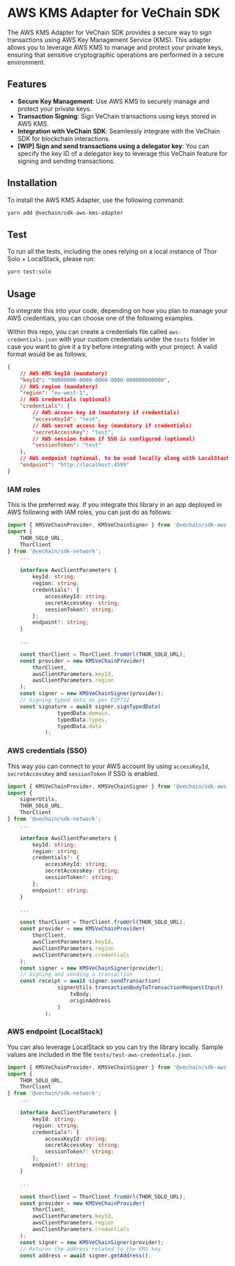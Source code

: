 # AWS KMS Adapter for VeChain SDK

The AWS KMS Adapter for VeChain SDK provides a secure way to sign transactions using AWS Key Management Service (KMS). This adapter allows you to leverage AWS KMS to manage and protect your private keys, ensuring that sensitive cryptographic operations are performed in a secure environment.

## Features

- **Secure Key Management**: Use AWS KMS to securely manage and protect your private keys.
- **Transaction Signing**: Sign VeChain transactions using keys stored in AWS KMS.
- **Integration with VeChain SDK**: Seamlessly integrate with the VeChain SDK for blockchain interactions.
- **[WIP] Sign and send transactions using a delegator key**: You can specify the key ID of a delegator key to leverage this VeChain feature for signing and sending transactions.

## Installation

To install the AWS KMS Adapter, use the following command:

```sh
yarn add @vechain/sdk-aws-kms-adapter
```

## Test

To run all the tests, including the ones relying on a local instance of Thor Solo + LocalStack, please run:

```bash
yarn test:solo
```

## Usage

To integrate this into your code, depending on how you plan to manage your AWS credentials, you can choose one of the following examples.

Within this repo, you can create a credentials file called `aws-credentials.json` with your custom credentials under the `tests` folder in case you want to give it a try before integrating with your project. A valid format would be as follows:

```json
{
    // AWS KMS keyId (mandatory)
    "keyId": "00000000-0000-0000-0000-000000000000", 
    // AWS region (mandatory)
    "region": "eu-west-1",
    // AWS credentials (optional)
    "credentials": { 
        // AWS access key id (mandatory if credentials)
        "accessKeyId": "test",
        // AWS secret access key (mandatory if credentials)
        "secretAccessKey": "test",
        // AWS session token if SSO is configured (optional)
        "sessionToken": "test"
    },
    // AWS endpoint (optional, to be used locally along with LocalStack)
    "endpoint": "http://localhost:4599"
}
```

### IAM roles

This is the preferred way. If you integrate this library in an app deployed in AWS following with IAM roles, you can just do as follows:

```ts
import { KMSVeChainProvider, KMSVeChainSigner } from '@vechain/sdk-aws-kms-adapter';
import {
    THOR_SOLO_URL,
    ThorClient
} from '@vechain/sdk-network';
    ...

    interface AwsClientParameters {
        keyId: string;
        region: string;
        credentials?: {
            accessKeyId: string;
            secretAccessKey: string;
            sessionToken?: string;
        };
        endpoint?: string;
    }

    ...

    const thorClient = ThorClient.fromUrl(THOR_SOLO_URL);
    const provider = new KMSVeChainProvider(
        thorClient,
        awsClientParameters.keyId,
        awsClientParameters.region
    );
    const signer = new KMSVeChainSigner(provider);
    // Signing typed data as per EIP712
    const signature = await signer.signTypedData(
                typedData.domain,
                typedData.types,
                typedData.data
            );
```

### AWS credentials (SSO)

This way you can connect to your AWS account by using `accessKeyId`, `secretAccessKey` and `sessionToken` if SSO is enabled.

```ts
import { KMSVeChainProvider, KMSVeChainSigner } from '@vechain/sdk-aws-kms-adapter';
import {
    signerUtils,
    THOR_SOLO_URL,
    ThorClient
} from '@vechain/sdk-network';
    ...

    interface AwsClientParameters {
        keyId: string;
        region: string;
        credentials?: {
            accessKeyId: string;
            secretAccessKey: string;
            sessionToken?: string;
        };
        endpoint?: string;
    }

    ...

    const thorClient = ThorClient.fromUrl(THOR_SOLO_URL);
    const provider = new KMSVeChainProvider(
        thorClient,
        awsClientParameters.keyId,
        awsClientParameters.region
        awsClientParameters.credentials
    );
    const signer = new KMSVeChainSigner(provider);
    // Signing and sending a transaction
    const receipt = await signer.sendTransaction(
                signerUtils.transactionBodyToTransactionRequestInput(
                    txBody,
                    originAddress
                )
            );
```

### AWS endpoint (LocalStack)

You can also leverage LocalStack so you can try the library locally. Sample values are included in the file `tests/test-aws-credentials.json`.

```ts
import { KMSVeChainProvider, KMSVeChainSigner } from '@vechain/sdk-aws-kms-adapter';
import {
    THOR_SOLO_URL,
    ThorClient
} from '@vechain/sdk-network';
    ...

    interface AwsClientParameters {
        keyId: string;
        region: string;
        credentials?: {
            accessKeyId: string;
            secretAccessKey: string;
            sessionToken?: string;
        };
        endpoint?: string;
    }

    ...

    const thorClient = ThorClient.fromUrl(THOR_SOLO_URL);
    const provider = new KMSVeChainProvider(
        thorClient,
        awsClientParameters.keyId,
        awsClientParameters.region
        awsClientParameters.credentials
    );
    const signer = new KMSVeChainSigner(provider);
    // Returns the address related to the KMS key
    const address = await signer.getAddress();
```

